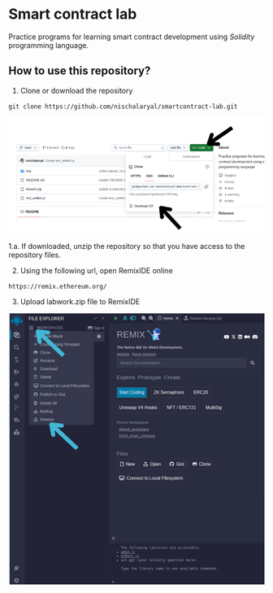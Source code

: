 # Smart contract lab
Practice programs for learning smart contract development using _Solidity_ programming language.

## How to use this repository?
1. Clone or download the repository
```
git clone https://github.com/nischalaryal/smartcontract-lab.git
```

![alt text](https://github.com/nischalaryal/smartcontract-lab/blob/main/img/download.png?raw=true)

1.a. If downloaded, unzip the repository so that you have access to the repository files.

2. Using the following url, open RemixIDE online
```
https://remix.ethereum.org/
```
3. Upload labwork.zip file to RemixIDE

![alt text](https://github.com/nischalaryal/smartcontract-lab/blob/main/img/upload_zip.png?raw=true)

